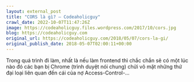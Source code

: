 ```yaml
---
layout: external_post
title: "CORS là gì? – Codeaholicguy"
crawl_date: 2022-10-07T11:47:26Z
image: https://codeaholicguy.files.wordpress.com/2017/10/cors.jpg
blog: https://codeaholicguy.com
original_url: https://codeaholicguy.com/2018/05/07/cors-la-gi/
original_publish_date: 2018-05-07T02:00:11+00:00
---
```


Trong quá trình đi làm, nhất là nếu làm frontend thì chắc chắn sẽ có một lúc nào đó các bạn bị Chrome (trình duyệt nói chung) chửi vô mặt những thứ đại loại liên quan đến cái của nợ Access-Control-…
